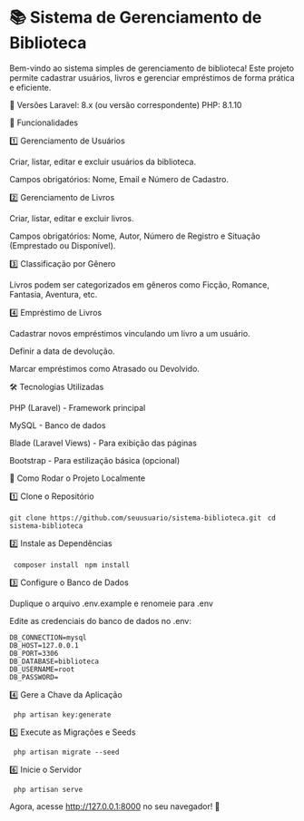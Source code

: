 # 📚 Sistema de Gerenciamento de Biblioteca

Bem-vindo ao sistema simples de gerenciamento de biblioteca! Este projeto permite cadastrar usuários, livros e gerenciar empréstimos de forma prática e eficiente.

📌 Versões
Laravel: 8.x (ou versão correspondente)
PHP: 8.1.10

🚀 Funcionalidades

1️⃣ Gerenciamento de Usuários

Criar, listar, editar e excluir usuários da biblioteca.

Campos obrigatórios: Nome, Email e Número de Cadastro.

2️⃣ Gerenciamento de Livros

Criar, listar, editar e excluir livros.

Campos obrigatórios: Nome, Autor, Número de Registro e Situação (Emprestado ou Disponível).

3️⃣ Classificação por Gênero

Livros podem ser categorizados em gêneros como Ficção, Romance, Fantasia, Aventura, etc.

4️⃣ Empréstimo de Livros

Cadastrar novos empréstimos vinculando um livro a um usuário.

Definir a data de devolução.

Marcar empréstimos como Atrasado ou Devolvido.

🛠 Tecnologias Utilizadas

PHP (Laravel) - Framework principal

MySQL - Banco de dados

Blade (Laravel Views) - Para exibição das páginas

Bootstrap - Para estilização básica (opcional)

📌 Como Rodar o Projeto Localmente

1️⃣ Clone o Repositório

  ``git clone https://github.com/seuusuario/sistema-biblioteca.git ``
  ``cd sistema-biblioteca``

2️⃣ Instale as Dependências

`` composer install``
 `` npm install`` 


3️⃣ Configure o Banco de Dados

Duplique o arquivo .env.example e renomeie para .env

Edite as credenciais do banco de dados no .env:

```
DB_CONNECTION=mysql
DB_HOST=127.0.0.1
DB_PORT=3306
DB_DATABASE=biblioteca
DB_USERNAME=root
DB_PASSWORD=
```

4️⃣ Gere a Chave da Aplicação

 `` php artisan key:generate``

5️⃣ Execute as Migrações e Seeds

 `` php artisan migrate --seed``

6️⃣ Inicie o Servidor

 `` php artisan serve``

Agora, acesse http://127.0.0.1:8000 no seu navegador! 🚀
